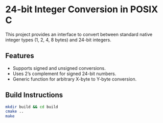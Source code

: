 # 24-bit Integer Conversion in POSIX C

This project provides an interface to convert between standard native integer types (1, 2, 4, 8 bytes) and 24-bit integers.

## Features

- Supports signed and unsigned conversions.
- Uses 2’s complement for signed 24-bit numbers.
- Generic function for arbitrary X-byte to Y-byte conversion.

## Build Instructions

```sh
mkdir build && cd build
cmake ..
make
```
